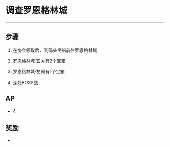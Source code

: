 # 调查罗恩格林城

---

## 步骤

1. 在协会领取后，到码头坐船前往罗恩格林城

2. 罗恩格林城·玄关有2个宝箱

3. 罗恩格林城·左翼有1个宝箱

4. 深处BOSS战

## AP

- 4

## 奖励

- 